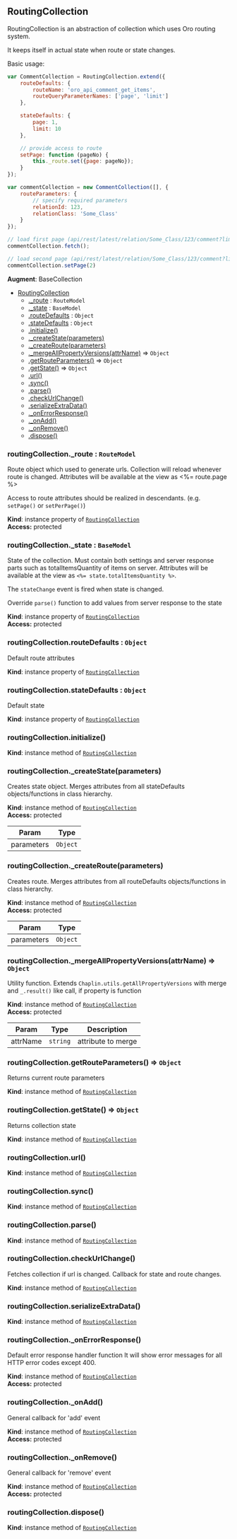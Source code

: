 <a name="module_RoutingCollection"></a>
## RoutingCollection
RoutingCollection is an abstraction of collection which uses Oro routing system.

It keeps itself in actual state when route or state changes.

Basic usage:
```javascript
var CommentCollection = RoutingCollection.extend({
    routeDefaults: {
        routeName: 'oro_api_comment_get_items',
        routeQueryParameterNames: ['page', 'limit']
    },

    stateDefaults: {
        page: 1,
        limit: 10
    },

    // provide access to route
    setPage: function (pageNo) {
        this._route.set({page: pageNo});
    }
});

var commentCollection = new CommentCollection([], {
    routeParameters: {
        // specify required parameters
        relationId: 123,
        relationClass: 'Some_Class'
    }
});

// load first page (api/rest/latest/relation/Some_Class/123/comment?limit=10&page=1)
commentCollection.fetch();

// load second page (api/rest/latest/relation/Some_Class/123/comment?limit=10&page=2)
commentCollection.setPage(2)
```

**Augment**: BaseCollection  

* [RoutingCollection](#module_RoutingCollection)
  * [._route](#module_RoutingCollection#_route) : <code>RouteModel</code>
  * [._state](#module_RoutingCollection#_state) : <code>BaseModel</code>
  * [.routeDefaults](#module_RoutingCollection#routeDefaults) : <code>Object</code>
  * [.stateDefaults](#module_RoutingCollection#stateDefaults) : <code>Object</code>
  * [.initialize()](#module_RoutingCollection#initialize)
  * [._createState(parameters)](#module_RoutingCollection#_createState)
  * [._createRoute(parameters)](#module_RoutingCollection#_createRoute)
  * [._mergeAllPropertyVersions(attrName)](#module_RoutingCollection#_mergeAllPropertyVersions) ⇒ <code>Object</code>
  * [.getRouteParameters()](#module_RoutingCollection#getRouteParameters) ⇒ <code>Object</code>
  * [.getState()](#module_RoutingCollection#getState) ⇒ <code>Object</code>
  * [.url()](#module_RoutingCollection#url)
  * [.sync()](#module_RoutingCollection#sync)
  * [.parse()](#module_RoutingCollection#parse)
  * [.checkUrlChange()](#module_RoutingCollection#checkUrlChange)
  * [.serializeExtraData()](#module_RoutingCollection#serializeExtraData)
  * [._onErrorResponse()](#module_RoutingCollection#_onErrorResponse)
  * [._onAdd()](#module_RoutingCollection#_onAdd)
  * [._onRemove()](#module_RoutingCollection#_onRemove)
  * [.dispose()](#module_RoutingCollection#dispose)

<a name="module_RoutingCollection#_route"></a>
### routingCollection._route : <code>RouteModel</code>
Route object which used to generate urls. Collection will reload whenever route is changed.
Attributes will be available at the view as <%= route.page %>

Access to route attributes should be realized in descendants. (e.g. `setPage()` or `setPerPage()`)

**Kind**: instance property of <code>[RoutingCollection](#module_RoutingCollection)</code>  
**Access:** protected  
<a name="module_RoutingCollection#_state"></a>
### routingCollection._state : <code>BaseModel</code>
State of the collection. Must contain both settings and server response parts such as
totalItemsQuantity of items
on server. Attributes will be available at the view as `<%= state.totalItemsQuantity %>`.

The `stateChange` event is fired when state is changed.

Override `parse()` function to add values from server response to the state

**Kind**: instance property of <code>[RoutingCollection](#module_RoutingCollection)</code>  
**Access:** protected  
<a name="module_RoutingCollection#routeDefaults"></a>
### routingCollection.routeDefaults : <code>Object</code>
Default route attributes

**Kind**: instance property of <code>[RoutingCollection](#module_RoutingCollection)</code>  
<a name="module_RoutingCollection#stateDefaults"></a>
### routingCollection.stateDefaults : <code>Object</code>
Default state

**Kind**: instance property of <code>[RoutingCollection](#module_RoutingCollection)</code>  
<a name="module_RoutingCollection#initialize"></a>
### routingCollection.initialize()
**Kind**: instance method of <code>[RoutingCollection](#module_RoutingCollection)</code>  
<a name="module_RoutingCollection#_createState"></a>
### routingCollection._createState(parameters)
Creates state object. Merges attributes from all stateDefaults objects/functions in class hierarchy.

**Kind**: instance method of <code>[RoutingCollection](#module_RoutingCollection)</code>  
**Access:** protected  

| Param | Type |
| --- | --- |
| parameters | <code>Object</code> | 

<a name="module_RoutingCollection#_createRoute"></a>
### routingCollection._createRoute(parameters)
Creates route. Merges attributes from all routeDefaults objects/functions in class hierarchy.

**Kind**: instance method of <code>[RoutingCollection](#module_RoutingCollection)</code>  
**Access:** protected  

| Param | Type |
| --- | --- |
| parameters | <code>Object</code> | 

<a name="module_RoutingCollection#_mergeAllPropertyVersions"></a>
### routingCollection._mergeAllPropertyVersions(attrName) ⇒ <code>Object</code>
Utility function. Extends `Chaplin.utils.getAllPropertyVersions` with merge and `_.result()` like call,
if property is function

**Kind**: instance method of <code>[RoutingCollection](#module_RoutingCollection)</code>  
**Access:** protected  

| Param | Type | Description |
| --- | --- | --- |
| attrName | <code>string</code> | attribute to merge |

<a name="module_RoutingCollection#getRouteParameters"></a>
### routingCollection.getRouteParameters() ⇒ <code>Object</code>
Returns current route parameters

**Kind**: instance method of <code>[RoutingCollection](#module_RoutingCollection)</code>  
<a name="module_RoutingCollection#getState"></a>
### routingCollection.getState() ⇒ <code>Object</code>
Returns collection state

**Kind**: instance method of <code>[RoutingCollection](#module_RoutingCollection)</code>  
<a name="module_RoutingCollection#url"></a>
### routingCollection.url()
**Kind**: instance method of <code>[RoutingCollection](#module_RoutingCollection)</code>  
<a name="module_RoutingCollection#sync"></a>
### routingCollection.sync()
**Kind**: instance method of <code>[RoutingCollection](#module_RoutingCollection)</code>  
<a name="module_RoutingCollection#parse"></a>
### routingCollection.parse()
**Kind**: instance method of <code>[RoutingCollection](#module_RoutingCollection)</code>  
<a name="module_RoutingCollection#checkUrlChange"></a>
### routingCollection.checkUrlChange()
Fetches collection if url is changed.
Callback for state and route changes.

**Kind**: instance method of <code>[RoutingCollection](#module_RoutingCollection)</code>  
<a name="module_RoutingCollection#serializeExtraData"></a>
### routingCollection.serializeExtraData()
**Kind**: instance method of <code>[RoutingCollection](#module_RoutingCollection)</code>  
<a name="module_RoutingCollection#_onErrorResponse"></a>
### routingCollection._onErrorResponse()
Default error response handler function
It will show error messages for all HTTP error codes except 400.

**Kind**: instance method of <code>[RoutingCollection](#module_RoutingCollection)</code>  
**Access:** protected  
<a name="module_RoutingCollection#_onAdd"></a>
### routingCollection._onAdd()
General callback for 'add' event

**Kind**: instance method of <code>[RoutingCollection](#module_RoutingCollection)</code>  
**Access:** protected  
<a name="module_RoutingCollection#_onRemove"></a>
### routingCollection._onRemove()
General callback for 'remove' event

**Kind**: instance method of <code>[RoutingCollection](#module_RoutingCollection)</code>  
**Access:** protected  
<a name="module_RoutingCollection#dispose"></a>
### routingCollection.dispose()
**Kind**: instance method of <code>[RoutingCollection](#module_RoutingCollection)</code>  
